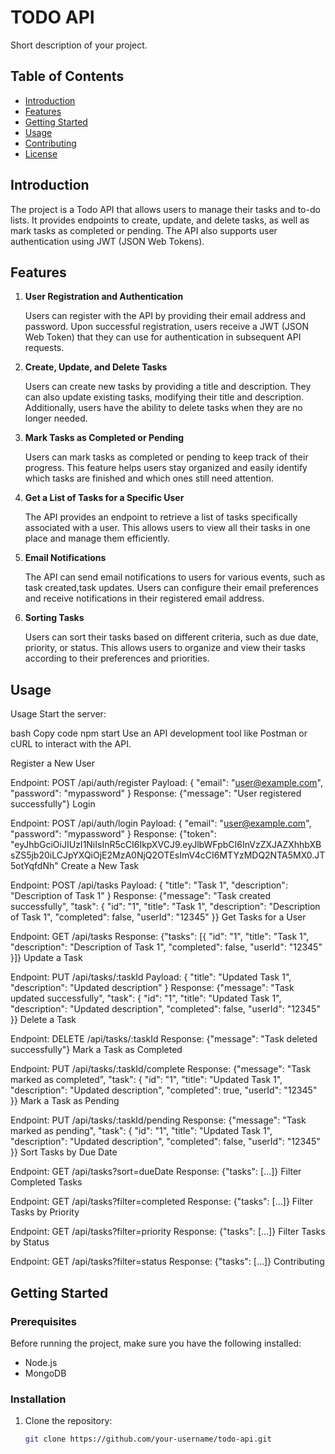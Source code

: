 # TODO API

Short description of your project.

## Table of Contents

- [Introduction](#introduction)
- [Features](#features)
- [Getting Started](#getting-started)
- [Usage](#usage)
- [Contributing](#contributing)
- [License](#license)

## Introduction

The project is a Todo API that allows users to manage their tasks and to-do lists. It provides endpoints to create, update, and delete tasks, as well as mark tasks as completed or pending. The API also supports user authentication using JWT (JSON Web Tokens).

## Features

1. **User Registration and Authentication**

   Users can register with the API by providing their email address and password. Upon successful registration, users receive a JWT (JSON Web Token) that they can use for authentication in subsequent API requests.

2. **Create, Update, and Delete Tasks**

   Users can create new tasks by providing a title and description. They can also update existing tasks, modifying their title and description. Additionally, users have the ability to delete tasks when they are no longer needed.

3. **Mark Tasks as Completed or Pending**

   Users can mark tasks as completed or pending to keep track of their progress. This feature helps users stay organized and easily identify which tasks are finished and which ones still need attention.

4. **Get a List of Tasks for a Specific User**

   The API provides an endpoint to retrieve a list of tasks specifically associated with a user. This allows users to view all their tasks in one place and manage them efficiently.

5. **Email Notifications**

   The API can send email notifications to users for various events, such as task created,task updates. Users can configure their email preferences and receive notifications in their registered email address.

6. **Sorting Tasks**

   Users can sort their tasks based on different criteria, such as due date, priority, or status. This allows users to organize and view their tasks according to their preferences and priorities.

## Usage
Usage
Start the server:

bash
Copy code
npm start
Use an API development tool like Postman or cURL to interact with the API.

Register a New User

Endpoint: POST /api/auth/register
Payload: { "email": "user@example.com", "password": "mypassword" }
Response: {"message": "User registered successfully"}
Login

Endpoint: POST /api/auth/login
Payload: { "email": "user@example.com", "password": "mypassword" }
Response: {"token": "eyJhbGciOiJIUzI1NiIsInR5cCI6IkpXVCJ9.eyJlbWFpbCI6InVzZXJAZXhhbXBsZS5jb20iLCJpYXQiOjE2MzA0NjQ2OTEsImV4cCI6MTYzMDQ2NTA5MX0.JT5otYqfdNh"
Create a New Task

Endpoint: POST /api/tasks
Payload: { "title": "Task 1", "description": "Description of Task 1" }
Response: {"message": "Task created successfully", "task": { "id": "1", "title": "Task 1", "description": "Description of Task 1", "completed": false, "userId": "12345" }}
Get Tasks for a User

Endpoint: GET /api/tasks
Response: {"tasks": [{ "id": "1", "title": "Task 1", "description": "Description of Task 1", "completed": false, "userId": "12345" }]}
Update a Task

Endpoint: PUT /api/tasks/:taskId
Payload: { "title": "Updated Task 1", "description": "Updated description" }
Response: {"message": "Task updated successfully", "task": { "id": "1", "title": "Updated Task 1", "description": "Updated description", "completed": false, "userId": "12345" }}
Delete a Task

Endpoint: DELETE /api/tasks/:taskId
Response: {"message": "Task deleted successfully"}
Mark a Task as Completed

Endpoint: PUT /api/tasks/:taskId/complete
Response: {"message": "Task marked as completed", "task": { "id": "1", "title": "Updated Task 1", "description": "Updated description", "completed": true, "userId": "12345" }}
Mark a Task as Pending

Endpoint: PUT /api/tasks/:taskId/pending
Response: {"message": "Task marked as pending", "task": { "id": "1", "title": "Updated Task 1", "description": "Updated description", "completed": false, "userId": "12345" }}
Sort Tasks by Due Date

Endpoint: GET /api/tasks?sort=dueDate
Response: {"tasks": [...]}
Filter Completed Tasks

Endpoint: GET /api/tasks?filter=completed
Response: {"tasks": [...]}
Filter Tasks by Priority

Endpoint: GET /api/tasks?filter=priority
Response: {"tasks": [...]}
Filter Tasks by Status

Endpoint: GET /api/tasks?filter=status
Response: {"tasks": [...]}
Contributing

## Getting Started

### Prerequisites

Before running the project, make sure you have the following installed:

- Node.js
- MongoDB

### Installation

1. Clone the repository:

   ```bash
   git clone https://github.com/your-username/todo-api.git
